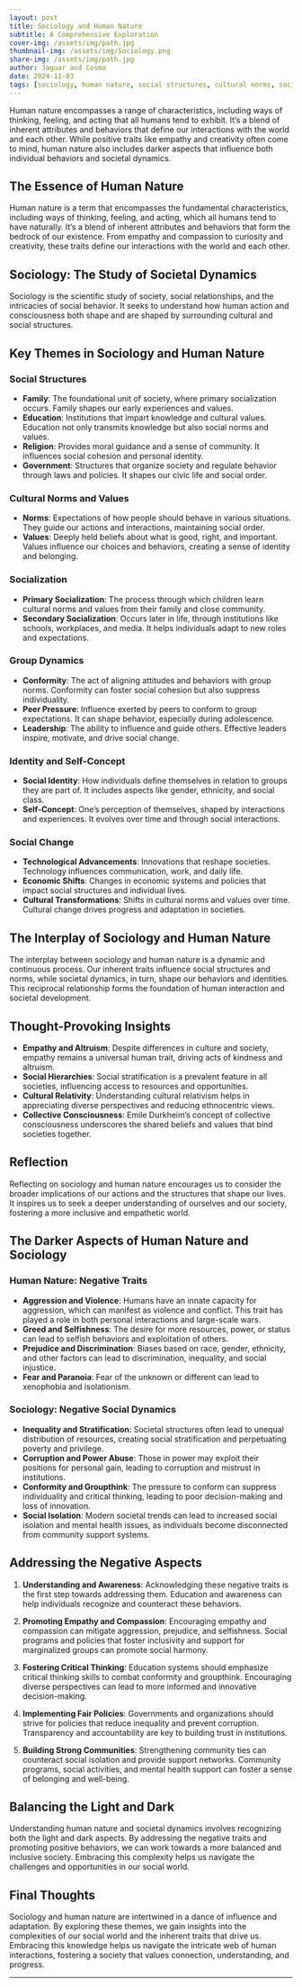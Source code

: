 ```yaml
---
layout: post
title: Sociology and Human Nature
subtitle: A Comprehensive Exploration
cover-img: /assets/img/path.jpg
thumbnail-img: /assets/img/Sociology.png
share-img: /assets/img/path.jpg
author: Jaguar and Cosmo
date: 2024-11-03
tags: [sociology, human nature, social structures, cultural norms, socialization, group dynamics, identity, social change, human behavior, social theory, empathy, social justice, inequality, critical thinking]
---
```


Human nature encompasses a range of characteristics, including ways of thinking, feeling, and acting that all humans tend to exhibit. It’s a blend of inherent attributes and behaviors that define our interactions with the world and each other. While positive traits like empathy and creativity often come to mind, human nature also includes darker aspects that influence both individual behaviors and societal dynamics.

## The Essence of Human Nature
Human nature is a term that encompasses the fundamental characteristics, including ways of thinking, feeling, and acting, which all humans tend to have naturally. It’s a blend of inherent attributes and behaviors that form the bedrock of our existence. From empathy and compassion to curiosity and creativity, these traits define our interactions with the world and each other.

## Sociology: The Study of Societal Dynamics
Sociology is the scientific study of society, social relationships, and the intricacies of social behavior. It seeks to understand how human action and consciousness both shape and are shaped by surrounding cultural and social structures.

## Key Themes in Sociology and Human Nature

### Social Structures
- **Family**: The foundational unit of society, where primary socialization occurs. Family shapes our early experiences and values.
- **Education**: Institutions that impart knowledge and cultural values. Education not only transmits knowledge but also social norms and values.
- **Religion**: Provides moral guidance and a sense of community. It influences social cohesion and personal identity.
- **Government**: Structures that organize society and regulate behavior through laws and policies. It shapes our civic life and social order.

### Cultural Norms and Values
- **Norms**: Expectations of how people should behave in various situations. They guide our actions and interactions, maintaining social order.
- **Values**: Deeply held beliefs about what is good, right, and important. Values influence our choices and behaviors, creating a sense of identity and belonging.

### Socialization
- **Primary Socialization**: The process through which children learn cultural norms and values from their family and close community.
- **Secondary Socialization**: Occurs later in life, through institutions like schools, workplaces, and media. It helps individuals adapt to new roles and expectations.

### Group Dynamics
- **Conformity**: The act of aligning attitudes and behaviors with group norms. Conformity can foster social cohesion but also suppress individuality.
- **Peer Pressure**: Influence exerted by peers to conform to group expectations. It can shape behavior, especially during adolescence.
- **Leadership**: The ability to influence and guide others. Effective leaders inspire, motivate, and drive social change.

### Identity and Self-Concept
- **Social Identity**: How individuals define themselves in relation to groups they are part of. It includes aspects like gender, ethnicity, and social class.
- **Self-Concept**: One’s perception of themselves, shaped by interactions and experiences. It evolves over time and through social interactions.

### Social Change
- **Technological Advancements**: Innovations that reshape societies. Technology influences communication, work, and daily life.
- **Economic Shifts**: Changes in economic systems and policies that impact social structures and individual lives.
- **Cultural Transformations**: Shifts in cultural norms and values over time. Cultural change drives progress and adaptation in societies.

## The Interplay of Sociology and Human Nature
The interplay between sociology and human nature is a dynamic and continuous process. Our inherent traits influence social structures and norms, while societal dynamics, in turn, shape our behaviors and identities. This reciprocal relationship forms the foundation of human interaction and societal development.

## Thought-Provoking Insights
- **Empathy and Altruism**: Despite differences in culture and society, empathy remains a universal human trait, driving acts of kindness and altruism.
- **Social Hierarchies**: Social stratification is a prevalent feature in all societies, influencing access to resources and opportunities.
- **Cultural Relativity**: Understanding cultural relativism helps in appreciating diverse perspectives and reducing ethnocentric views.
- **Collective Consciousness**: Emile Durkheim’s concept of collective consciousness underscores the shared beliefs and values that bind societies together.

## Reflection
Reflecting on sociology and human nature encourages us to consider the broader implications of our actions and the structures that shape our lives. It inspires us to seek a deeper understanding of ourselves and our society, fostering a more inclusive and empathetic world.

## The Darker Aspects of Human Nature and Sociology

### Human Nature: Negative Traits
- **Aggression and Violence**: Humans have an innate capacity for aggression, which can manifest as violence and conflict. This trait has played a role in both personal interactions and large-scale wars.
- **Greed and Selfishness**: The desire for more resources, power, or status can lead to selfish behaviors and exploitation of others.
- **Prejudice and Discrimination**: Biases based on race, gender, ethnicity, and other factors can lead to discrimination, inequality, and social injustice.
- **Fear and Paranoia**: Fear of the unknown or different can lead to xenophobia and isolationism.

### Sociology: Negative Social Dynamics
- **Inequality and Stratification**: Societal structures often lead to unequal distribution of resources, creating social stratification and perpetuating poverty and privilege.
- **Corruption and Power Abuse**: Those in power may exploit their positions for personal gain, leading to corruption and mistrust in institutions.
- **Conformity and Groupthink**: The pressure to conform can suppress individuality and critical thinking, leading to poor decision-making and loss of innovation.
- **Social Isolation**: Modern societal trends can lead to increased social isolation and mental health issues, as individuals become disconnected from community support systems.

## Addressing the Negative Aspects
1. **Understanding and Awareness**: Acknowledging these negative traits is the first step towards addressing them. Education and awareness can help individuals recognize and counteract these behaviors.

2. **Promoting Empathy and Compassion**: Encouraging empathy and compassion can mitigate aggression, prejudice, and selfishness. Social programs and policies that foster inclusivity and support for marginalized groups can promote social harmony.

3. **Fostering Critical Thinking**: Education systems should emphasize critical thinking skills to combat conformity and groupthink. Encouraging diverse perspectives can lead to more informed and innovative decision-making.

4. **Implementing Fair Policies**: Governments and organizations should strive for policies that reduce inequality and prevent corruption. Transparency and accountability are key to building trust in institutions.

5. **Building Strong Communities**: Strengthening community ties can counteract social isolation and provide support networks. Community programs, social activities, and mental health support can foster a sense of belonging and well-being.

## Balancing the Light and Dark
Understanding human nature and societal dynamics involves recognizing both the light and dark aspects. By addressing the negative traits and promoting positive behaviors, we can work towards a more balanced and inclusive society. Embracing this complexity helps us navigate the challenges and opportunities in our social world.

## Final Thoughts
Sociology and human nature are intertwined in a dance of influence and adaptation. By exploring these themes, we gain insights into the complexities of our social world and the inherent traits that drive us. Embracing this knowledge helps us navigate the intricate web of human interactions, fostering a society that values connection, understanding, and progress.

---

